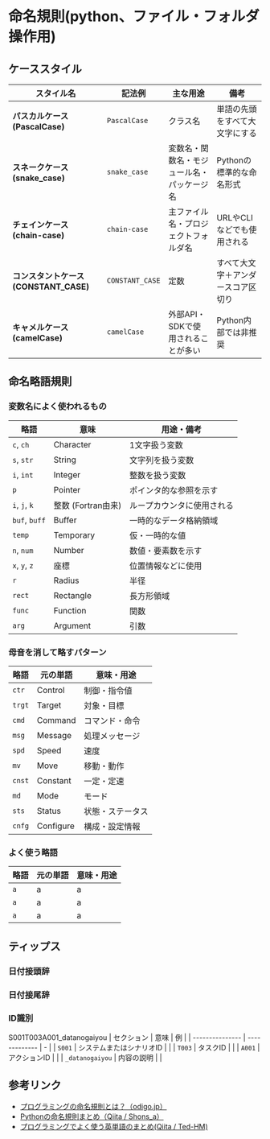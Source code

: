 # 命名規則(python、ファイル・フォルダ操作用)

## ケーススタイル

| スタイル名                         | 記法例             | 主な用途                  | 備考                |
| ----------------------------- | --------------- | --------------------- | ----------------- |
| **パスカルケース (PascalCase)**      | `PascalCase`    | クラス名                  | 単語の先頭をすべて大文字にする   |
| **スネークケース (snake_case)**      | `snake_case`    | 変数名・関数名・モジュール名・パッケージ名 | Pythonの標準的な命名形式   |
| **チェインケース (chain-case)**      | `chain-case`    | 主ファイル名・プロジェクトフォルダ名    | URLやCLIなどでも使用される  |
| **コンスタントケース (CONSTANT_CASE)** | `CONSTANT_CASE` | 定数                    | すべて大文字＋アンダースコア区切り |
| **キャメルケース (camelCase)**       | `camelCase`     | 外部API・SDKで使用されることが多い  | Python内部では非推奨     |

## 命名略語規則
### 変数名によく使われるもの
| 略語            | 意味             | 用途・備考         |
| ------------- | -------------- | ------------- |
| `c`, `ch`     | Character      | 1文字扱う変数          |
| `s`, `str`    | String         | 文字列を扱う変数       |
| `i`, `int`    | Integer        | 整数を扱う変数         |
| `p`           | Pointer        | ポインタ的な参照を示す  |
| `i`, `j`, `k` | 整数 (Fortran由来) | ループカウンタに使用される |
| `buf`, `buff` | Buffer         | 一時的なデータ格納領域  |
| `temp`        | Temporary      | 仮・一時的な値         |
| `n`, `num`    | Number         | 数値・要素数を示す      |
| `x`, `y`, `z` | 座標             | 位置情報などに使用     |
| `r`           | Radius         | 半径            |
| `rect`        | Rectangle      | 長方形領域      |
| `func`        | Function       | 関数            |
| `arg`         | Argument       | 引数            |


### 母音を消して略すパターン
| 略語     | 元の単語      | 意味・用途    |
| ------ | --------- | -------- |
| `ctr`  | Control   | 制御・指令値   |
| `trgt` | Target    | 対象・目標    |
| `cmd`  | Command   | コマンド・命令  |
| `msg`  | Message   | 処理メッセージ  |
| `spd`  | Speed     | 速度       |
| `mv`   | Move      | 移動・動作    |
| `cnst` | Constant  | 一定・定速    |
| `md`   | Mode      | モード      |
| `sts`  | Status    | 状態・ステータス |
| `cnfg` | Configure | 構成・設定情報  |

### よく使う略語
| 略語     | 元の単語      | 意味・用途    |
| ------ | --------- | -------- |
| `a` |   a  |    a  |
| `a` |   a  |   a   |
| `a` |   a  |  a    |

## ティップス
### 日付接頭辞

### 日付接尾辞

### ID識別
S001T003A001_datanogaiyou
| セクション           | 意味            | 例 |
| --------------- | ------------- | - |
| `S001`          | システムまたはシナリオID |   |
| `T003`          | タスクID         |   |
| `A001`          | アクションID       |   |
| `_datanogaiyou` | 内容の説明         |   |

## 参考リンク

- [プログラミングの命名規則とは？（odigo.jp）](https://odigo.jp/%E3%83%97%E3%83%AD%E3%82%B0%E3%83%A9%E3%83%9F%E3%83%B3%E3%82%B0%E3%81%AE%E5%91%BD%E5%90%8D%E8%A6%8F%E5%89%87%E3%81%A8%E3%81%AF%EF%BC%9F)
- [Pythonの命名規則まとめ（Qiita / Shons_a）](https://qiita.com/Shons_a/items/bd6eed229253ee266b7d)
- [プログラミングでよく使う英単語のまとめ(Qiita / Ted-HM)](https://qiita.com/Ted-HM/items/7dde25dcffae4cdc7923)
